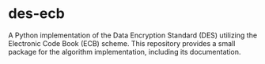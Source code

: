 # des-ecb
A Python implementation of the Data Encryption Standard (DES) utilizing the Electronic Code Book (ECB) scheme. This repository provides a small package for the algorithm implementation, including its documentation.
